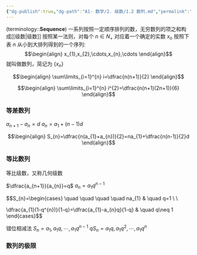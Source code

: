```yaml
---
{"dg-publish":true,"dg-path":"A1- 数学/2. 级数/1.2 数列.md","permalink":"/A1- 数学/2. 级数/1.2 数列/","dgPassFrontmatter":true,"noteIcon":"","created":"2024-05-21T15:20:28.297+08:00","updated":"2025-04-14T18:25:19.697+08:00"}
---
```



(terminology::**Sequence**)
一系列按照一定顺序排列的数，无穷数列的项之和构成[[级数\|级数]]
按照某一法则，对每个 $n \in N_{+}$  对应着一个确定的实数 $x_{n}$
按照下表 $n$ 从小到大排列得到的一个序列:
$$\begin{align}
x_{1},x_{2},\cdots,x_{n},\cdots
\end{align}$$
就叫做数列，简记为 $\left\{x_{n} \right\}$



$$\begin{align}
\sum\limits_{i=1}^{n} i=\dfrac{n(n+1)}{2}
\end{align}$$

$$\begin{align}
\sum\limits_{i=1}^{n} i^{2}=\dfrac{n(n+1)(2n+1)}{6}
\end{align}$$

### 等差数列
$a_{n+1}-a_{n}=d$
$a_{n}=a_{1}+(n-1)d$

$$\begin{align}
S_{n}=\dfrac{n(a_{1}+a_{n})}{2}=na_{1}+\dfrac{n(n-1)}{2}d
\end{align}$$




### 等比数列
等比级数，又称几何级数

$\dfrac{a_{n+1}}{a_{n}}=q$
$a_{n}=a_{1}q^{n-1}$


$$S_{n}=\begin{cases}
\quad \quad \quad \quad na_{1}  & \quad q=1 \\ \\

\dfrac{a_{1}(1-q^{n})}{1-q}=\dfrac{a_{1}-a_{n}q}{1-q} & \quad q\neq 1
\end{cases}$$

错位相减法
$S_{n}=a_{1} , a_{1}q , \cdots ,  a_{1}q^{n-1}$
$qS_{n}=a_{1}q , a_{1}q^{2} , \cdots ,  a_{1}q^{n}$


### 数列的极限


